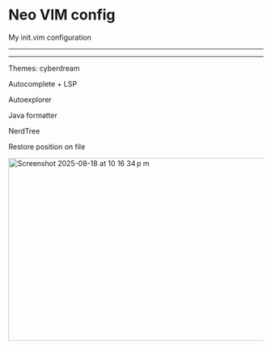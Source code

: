 # Neo VIM config
 My init.vim configuration 

 ***
 ***

Themes: cyberdream

Autocomplete + LSP 

Autoexplorer

Java formatter

NerdTree

Restore position on file




<img width="1058" height="361" alt="Screenshot 2025-08-18 at 10 16 34 p m" src="https://github.com/user-attachments/assets/62773cf7-a79a-4381-9410-f8b393d93605" />
